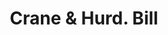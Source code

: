 ---
doi: 10.7916/D8JQ2BZP
date_other: '1860'
date_other_textual: 1860-1869
form: printed ephemera
genre:
- Invoices
name:
- Crane & Hurd
object_in_context_url: https://biggert.cul.columbia.edu/items/view/ave_biggert_00054
subject_hierarchical_geographic:
- Bridgeport, Connecticut, United States
subject_name:
- Crane & Hurd
title: Crane & Hurd. Bill
sort_title: Crane & Hurd. Bill
call_number: ave_biggert_00054
coordinates:
- 41.186388888888885,-73.19555555555556
pid: ave_biggert_00054
identifiers: ave_biggert_00054
permalink: /biggert/ave_biggert_00054/
layout: iiif-image-page
---